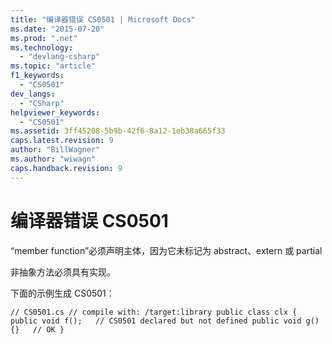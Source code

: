```yaml
---
title: "编译器错误 CS0501 | Microsoft Docs"
ms.date: "2015-07-20"
ms.prod: ".net"
ms.technology: 
  - "devlang-csharp"
ms.topic: "article"
f1_keywords: 
  - "CS0501"
dev_langs: 
  - "CSharp"
helpviewer_keywords: 
  - "CS0501"
ms.assetid: 3ff45208-5b9b-42f6-8a12-1eb38a665f33
caps.latest.revision: 9
author: "BillWagner"
ms.author: "wiwagn"
caps.handback.revision: 9
---
```

# 编译器错误 CS0501
“member function”必须声明主体，因为它未标记为 abstract、extern 或 partial  
  
 非抽象方法必须具有实现。  
  
 下面的示例生成 CS0501：  
  
```  
// CS0501.cs // compile with: /target:library public class clx { public void f();   // CS0501 declared but not defined public void g() {}   // OK }  
```